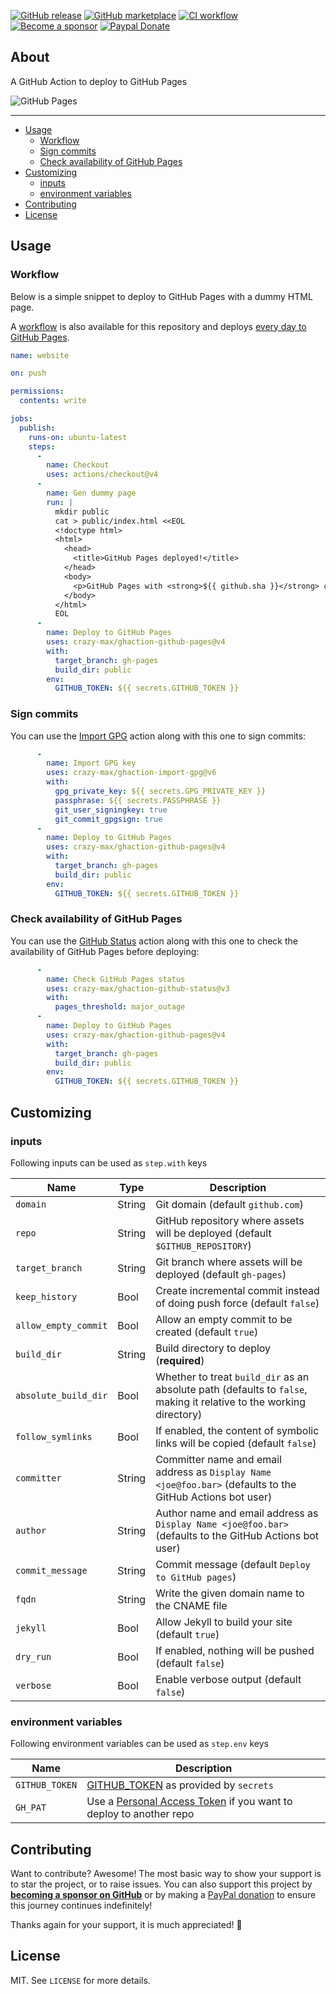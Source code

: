 [![GitHub release](https://img.shields.io/github/release/crazy-max/ghaction-github-pages.svg?style=flat-square)](https://github.com/crazy-max/ghaction-github-pages/releases/latest)
[![GitHub marketplace](https://img.shields.io/badge/marketplace-github--pages-blue?logo=github&style=flat-square)](https://github.com/marketplace/actions/github-pages)
[![CI workflow](https://img.shields.io/github/actions/workflow/status/crazy-max/ghaction-github-pages/ci.yml?branch=dev&label=ci&logo=github&style=flat-square)](https://github.com/crazy-max/ghaction-github-pages/actions?workflow=ci)
[![Become a sponsor](https://img.shields.io/badge/sponsor-crazy--max-181717.svg?logo=github&style=flat-square)](https://github.com/sponsors/crazy-max)
[![Paypal Donate](https://img.shields.io/badge/donate-paypal-00457c.svg?logo=paypal&style=flat-square)](https://www.paypal.me/crazyws)

## About

A GitHub Action to deploy to GitHub Pages

![GitHub Pages](.github/ghaction-github-pages.png)

___

* [Usage](#usage)
  * [Workflow](#workflow)
  * [Sign commits](#sign-commits)
  * [Check availability of GitHub Pages](#check-availability-of-github-pages)
* [Customizing](#customizing)
  * [inputs](#inputs)
  * [environment variables](#environment-variables)
* [Contributing](#contributing)
* [License](#license)

## Usage

### Workflow

Below is a simple snippet to deploy to GitHub Pages with a dummy HTML page.

A [workflow](https://github.com/crazy-max/ghaction-github-pages/actions?query=workflow%3Aci)
is also available for this repository and deploys [every day to GitHub Pages](https://crazy-max.github.io/ghaction-github-pages/).

```yaml
name: website

on: push

permissions: 
  contents: write

jobs:
  publish:
    runs-on: ubuntu-latest
    steps:
      -
        name: Checkout
        uses: actions/checkout@v4
      -
        name: Gen dummy page
        run: |
          mkdir public
          cat > public/index.html <<EOL
          <!doctype html>
          <html>
            <head>
              <title>GitHub Pages deployed!</title>
            </head>
            <body>
              <p>GitHub Pages with <strong>${{ github.sha }}</strong> commit ID has been deployed through <a href="https://github.com/marketplace/actions/github-pages">GitHub Pages action</a> successfully.</p>
            </body>
          </html>
          EOL
      -
        name: Deploy to GitHub Pages
        uses: crazy-max/ghaction-github-pages@v4
        with:
          target_branch: gh-pages
          build_dir: public
        env:
          GITHUB_TOKEN: ${{ secrets.GITHUB_TOKEN }}
```

### Sign commits

You can use the [Import GPG](https://github.com/crazy-max/ghaction-import-gpg)
action along with this one to sign commits:

```yaml
      -
        name: Import GPG key
        uses: crazy-max/ghaction-import-gpg@v6
        with:
          gpg_private_key: ${{ secrets.GPG_PRIVATE_KEY }}
          passphrase: ${{ secrets.PASSPHRASE }}
          git_user_signingkey: true
          git_commit_gpgsign: true
      -
        name: Deploy to GitHub Pages
        uses: crazy-max/ghaction-github-pages@v4
        with:
          target_branch: gh-pages
          build_dir: public
        env:
          GITHUB_TOKEN: ${{ secrets.GITHUB_TOKEN }}
```

### Check availability of GitHub Pages

You can use the [GitHub Status](https://github.com/crazy-max/ghaction-github-status)
action along with this one to check the availability of GitHub Pages before
deploying:

```yaml
      -
        name: Check GitHub Pages status
        uses: crazy-max/ghaction-github-status@v3
        with:
          pages_threshold: major_outage
      -
        name: Deploy to GitHub Pages
        uses: crazy-max/ghaction-github-pages@v4
        with:
          target_branch: gh-pages
          build_dir: public
        env:
          GITHUB_TOKEN: ${{ secrets.GITHUB_TOKEN }}
```

## Customizing

### inputs

Following inputs can be used as `step.with` keys

| Name                 | Type   | Description                                                                                                         |
|----------------------|--------|---------------------------------------------------------------------------------------------------------------------|
| `domain`             | String | Git domain (default `github.com`)                                                                                   |
| `repo`               | String | GitHub repository where assets will be deployed (default `$GITHUB_REPOSITORY`)                                      |
| `target_branch`      | String | Git branch where assets will be deployed (default `gh-pages`)                                                       |
| `keep_history`       | Bool   | Create incremental commit instead of doing push force (default `false`)                                             |
| `allow_empty_commit` | Bool   | Allow an empty commit to be created (default `true`)                                                                |
| `build_dir`          | String | Build directory to deploy (**required**)                                                                            |
| `absolute_build_dir` | Bool   | Whether to treat `build_dir` as an absolute path (defaults to `false`, making it relative to the working directory) |
| `follow_symlinks`    | Bool   | If enabled, the content of symbolic links will be copied (default `false`)                                          |
| `committer`          | String | Committer name and email address as `Display Name <joe@foo.bar>` (defaults to the GitHub Actions bot user)          |
| `author`             | String | Author name and email address as `Display Name <joe@foo.bar>` (defaults to the GitHub Actions bot user)             |
| `commit_message`     | String | Commit message (default `Deploy to GitHub pages`)                                                                   |
| `fqdn`               | String | Write the given domain name to the CNAME file                                                                       |
| `jekyll`             | Bool   | Allow Jekyll to build your site (default `true`)                                                                    |
| `dry_run`            | Bool   | If enabled, nothing will be pushed (default `false`)                                                                |
| `verbose`            | Bool   | Enable verbose output (default `false`)                                                                             |

### environment variables

Following environment variables can be used as `step.env` keys

| Name           | Description                                                                                                                                                  |
|----------------|--------------------------------------------------------------------------------------------------------------------------------------------------------------|
| `GITHUB_TOKEN` | [GITHUB_TOKEN](https://help.github.com/en/actions/configuring-and-managing-workflows/authenticating-with-the-github_token) as provided by `secrets`          |
| `GH_PAT`       | Use a [Personal Access Token](https://help.github.com/articles/creating-a-personal-access-token-for-the-command-line/) if you want to deploy to another repo |

## Contributing

Want to contribute? Awesome! The most basic way to show your support is to star
the project, or to raise issues. You can also support this project by [**becoming a sponsor on GitHub**](https://github.com/sponsors/crazy-max)
or by making a [PayPal donation](https://www.paypal.me/crazyws) to ensure this
journey continues indefinitely!

Thanks again for your support, it is much appreciated! :pray:

## License

MIT. See `LICENSE` for more details.
